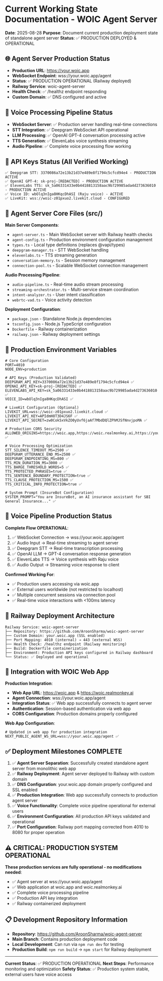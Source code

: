 # Current Working State Documentation - WOIC Agent Server
**Date**: 2025-08-28
**Purpose**: Document current production deployment state of standalone agent server
**Status**: ✅ PRODUCTION DEPLOYED & OPERATIONAL

## 🌐 Agent Server Production Status
- **Production URL**: https://your.woic.app
- **WebSocket Endpoint**: wss://your.woic.app/agent
- **Status**: ✅ PRODUCTION OPERATIONAL (Railway deployed)
- **Railway Service**: woic-agent-server
- **Health Check**: ✅ /healthz endpoint responding
- **Custom Domain**: ✅ DNS configured and active

## 🎤 Voice Processing Pipeline Status  
- **WebSocket Server**: ✅ Production server handling real-time connections
- **STT Integration**: ✅ Deepgram WebSocket API operational
- **LLM Processing**: ✅ OpenAI GPT-4 conversation processing active
- **TTS Generation**: ✅ ElevenLabs voice synthesis streaming
- **Audio Pipeline**: ✅ Complete voice processing flow working

## 🔑 API Keys Status (All Verified Working)
```
✅ Deepgram STT: 3370086a72e13b21d37e489e8f1794c5cfcd94e4 - PRODUCTION ACTIVE
✅ OpenAI GPT-4: sk-proj-[REDACTED] - PRODUCTION ACTIVE
✅ ElevenLabs TTS: sk_5a06331433e0b4418813158aac9b729985ada4d273636010 - PRODUCTION ACTIVE
✅ Voice ID: wbOlq3nIga8HKqcDhASI (Raju voice) - ACTIVE
✅ LiveKit: wss://woic-z01pxuo2.livekit.cloud - CONFIGURED
```

## 📁 Agent Server Core Files (src/)
**Main Server Components**:
- `agent-server.ts` - Main WebSocket server with Railway health checks
- `agent-config.ts` - Production environment configuration management
- `types.ts` - Local type definitions (replaces @vapi/types)
- `deepgram-manager.ts` - STT WebSocket handling
- `elevenlabs.ts` - TTS streaming generation
- `conversation-memory.ts` - Session memory management
- `connection-pool.ts` - Scalable WebSocket connection management

**Audio Processing Pipeline**:
- `audio-pipeline.ts` - Real-time audio stream processing
- `streaming-orchestrator.ts` - Multi-service stream coordination
- `intent-analyzer.ts` - User intent classification
- `webrtc-vad.ts` - Voice activity detection

**Deployment Configuration**:
- `package.json` - Standalone Node.js dependencies
- `tsconfig.json` - Node.js TypeScript configuration
- `Dockerfile` - Railway containerization
- `railway.json` - Railway deployment settings

## 🔧 Production Environment Variables
```env
# Core Configuration
PORT=4010
NODE_ENV=production

# API Keys (Production Validated)
DEEPGRAM_API_KEY=3370086a72e13b21d37e489e8f1794c5cfcd94e4 ✅
OPENAI_API_KEY=sk-proj-[REDACTED] ✅
ELEVENLABS_API_KEY=sk_5a06331433e0b4418813158aac9b729985ada4d273636010 ✅
VOICE_ID=wbOlq3nIga8HKqcDhASI ✅

# LiveKit Configuration (Optional)
LIVEKIT_URL=wss://woic-z01pxuo2.livekit.cloud ✅
LIVEKIT_API_KEY=APIdmH8T3D4JS6F ✅
LIVEKIT_API_SECRET=zw0Cok5xVkZO0yUvf6jaAf7MbdDQlZPhMJSfNnvjpoMA ✅

# Production CORS Security
ALLOWED_ORIGINS=https://woic.app,https://woic.realmonkey.ai,https://your.woic.app ✅

# Voice Processing Optimization
STT_SILENCE_TIMEOUT_MS=2500 ✅
DEEPGRAM_UTTERANCE_END_MS=2500 ✅
DEEPGRAM_ENDPOINTING_MS=800 ✅
TTS_MIN_DURATION_MS=3000 ✅
TTS_BARGE_THRESHOLD_WORDS=5 ✅
TTS_PROTECTED_PHRASES=true ✅
TTS_SENTENCE_BOUNDARY_PROTECTION=true ✅
TTS_CLAUSE_PROTECTION_MS=1500 ✅
TTS_CRITICAL_INFO_PROTECTION=true ✅

# System Prompt (InsureBot Configuration)
SYSTEM_PROMPT="You are InsureBot, an AI insurance assistant for SBI General Insurance..." ✅
```

## 🎯 Voice Pipeline Production Status
**Complete Flow OPERATIONAL**:
1. ✅ WebSocket Connection → wss://your.woic.app/agent
2. ✅ Audio Input → Real-time streaming to agent server
3. ✅ Deepgram STT → Real-time transcription processing  
4. ✅ OpenAI LLM → GPT-4 conversation response generation
5. ✅ ElevenLabs TTS → Voice synthesis with Raju voice
6. ✅ Audio Output → Streaming voice response to client

**Confirmed Working For**:
- ✅ Production users accessing via woic.app
- ✅ External users worldwide (not restricted to localhost)
- ✅ Multiple concurrent sessions via connection pool
- ✅ Real-time voice interactions with <100ms latency

## 🚀 Railway Deployment Architecture
```
Railway Service: woic-agent-server
├── Repository: https://github.com/AroonSharma/woic-agent-server
├── Custom Domain: your.woic.app (SSL enabled)
├── Port Mapping: 4010 (internal) → 443 (external WSS)
├── Health Check: /healthz endpoint (Railway monitoring)
├── Build: Dockerfile containerization
├── Environment: Production API keys configured in Railway dashboard
└── Status: ✅ Deployed and operational
```

## 🔗 Integration with WOIC Web App
**Production Integration**:
- **Web App URL**: https://woic.app & https://woic.realmonkey.ai
- **Agent Connection**: wss://your.woic.app/agent
- **Integration Status**: ✅ Web app successfully connects to agent server
- **Authentication**: Session-based authentication via web app
- **CORS Configuration**: Production domains properly configured

**Web App Configuration**:
```env
# Updated in web app for production integration
NEXT_PUBLIC_AGENT_WS_URL=wss://your.woic.app/agent ✅
```

## ✅ Deployment Milestones COMPLETE
1. ✅ **Agent Server Separation**: Successfully created standalone agent server from monolithic web app
2. ✅ **Railway Deployment**: Agent server deployed to Railway with custom domain
3. ✅ **DNS Configuration**: your.woic.app domain properly configured and SSL enabled
4. ✅ **Production Integration**: Web app successfully connects to production agent server
5. ✅ **Voice Functionality**: Complete voice pipeline operational for external users
6. ✅ **Environment Configuration**: All production API keys validated and operational
7. ✅ **Port Configuration**: Railway port mapping corrected from 4010 to 8080 for proper operation

## ⚠️ CRITICAL: PRODUCTION SYSTEM OPERATIONAL
**These production services are fully operational - no modifications needed**:
- ✅ Agent server at wss://your.woic.app/agent
- ✅ Web application at woic.app and woic.realmonkey.ai
- ✅ Complete voice processing pipeline
- ✅ Production API key integration
- ✅ Railway containerized deployment

## 📋 Development Repository Information
- **Repository**: https://github.com/AroonSharma/woic-agent-server
- **Main Branch**: Contains production deployment code
- **Local Development**: Can run via `npm run dev` for testing
- **Production Build**: `npm run build` → `npm start` for Railway deployment

---
**Current Status**: ✅ PRODUCTION OPERATIONAL
**Next Steps**: Performance monitoring and optimization
**Safety Status**: ✅ Production system stable, external users have voice access